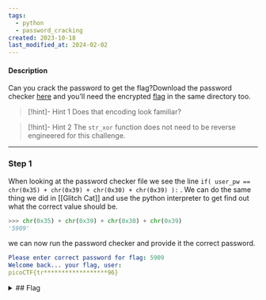 ```yaml
---
tags:
  - python
  - password_cracking
created: 2023-10-18
last_modified_at: 2024-02-02
---
```

#### Description

Can you crack the password to get the flag?Download the password checker [here](https://artifacts.picoctf.net/c/14/level2.py) and you'll need the encrypted [flag](https://artifacts.picoctf.net/c/14/level2.flag.txt.enc) in the same directory too.

> [!hint]- Hint 1
> Does that encoding look familiar?
> 

> [!hint]- Hint 2
> The `str_xor` function does not need to be reverse engineered for this challenge.


---

### Step 1
When looking at the password checker file we see the line `if( user_pw == chr(0x35) + chr(0x39) + chr(0x30) + chr(0x39) ):` . We can do the same thing we did in [[Glitch Cat]] and use the python interpreter to get find out what the correct value should be. 
```python
>>> chr(0x35) + chr(0x39) + chr(0x30) + chr(0x39)
'5909'
```
we can now run the password checker and provide it the correct password.
```yaml
Please enter correct password for flag: 5909
Welcome back... your flag, user:
picoCTF{tr******************96}
```


<details>
  <summary>## Flag</summary>picoCTF{tr45h_51ng1ng_b0539d96}
</details>